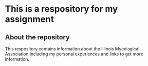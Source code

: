 # This is a respository for my assignment
## About the repository
This respository contains information about the Illinois Mycological Association including my personal experiences and links to get more information. 